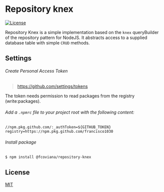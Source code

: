 # Repository knex

[![License][license-badge]][license-url]

Repository Knex is a simple implementation based on the `knex` queryBuilder of the repository pattern for NodeJS. It abstracts access to a supplied database table with simple `CRUD` methods.

## Settings

###### Create Personal Access Token

>https://github.com/settings/tokens

The token needs permission to read packages from the registry (write:packages).

###### Add a `.npmrc` file to your project root with the following content:
```
//npm.pkg.github.com/:_authToken=${GITHUB_TOKEN}
registry=https://npm.pkg.github.com/francisco1030
```

###### Install package

```bash
$ npm install @fcoviana/repository-knex
```

## License

[MIT](https://github.com/fcoviana/repository-knex/blob/master/LICENSE)

[license-badge]: https://img.shields.io/github/license/fcoviana/repository-knex.svg
[license-url]: https://opensource.org/licenses/MIT

